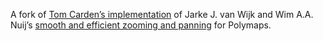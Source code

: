 A fork of [Tom Carden’s implementation](/RandomEtc/600144) of Jarke J. van Wijk and Wim A.A. Nuij’s [smooth and efficient zooming and panning](http://www.win.tue.nl/~vanwijk/zoompan.pdf) for Polymaps.
